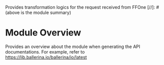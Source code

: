 Provides transformation logics for the request received from FFOne
[//]: # (above is the module summary)

# Module Overview
Provides an overview about the module when generating the API documentations.
For example, refer to https://lib.ballerina.io/ballerina/io/latest
